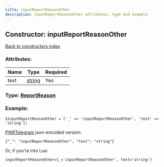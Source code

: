 ```yaml
---
title: inputReportReasonOther
description: inputReportReasonOther attributes, type and example
---
```

## Constructor: inputReportReasonOther  
[Back to constructors index](index.md)



### Attributes:

| Name     |    Type       | Required |
|----------|---------------|----------|
|text|[string](../types/string.md) | Yes|



### Type: [ReportReason](../types/ReportReason.md)


### Example:

```
$inputReportReasonOther = ['_' => 'inputReportReasonOther', 'text' => 'string'];
```  

[PWRTelegram](https://pwrtelegram.xyz) json-encoded version:

```
{"_": "inputReportReasonOther", "text": "string"}
```


Or, if you're into Lua:  


```
inputReportReasonOther={_='inputReportReasonOther', text='string'}

```


